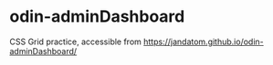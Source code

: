 # odin-adminDashboard
CSS Grid practice, accessible from https://jandatom.github.io/odin-adminDashboard/

